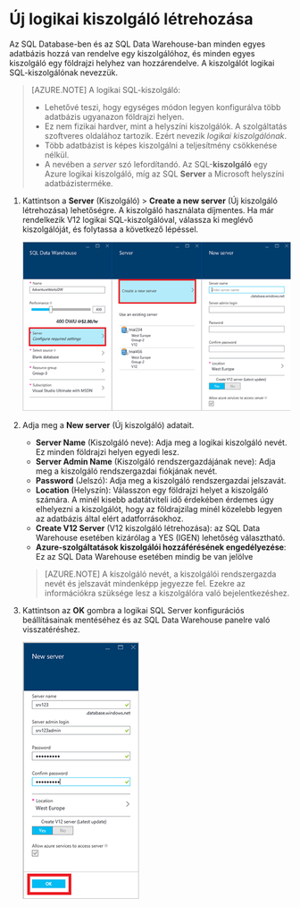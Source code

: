 <properties
   pageTitle="SQL Data Warehouse-adatbázis létrehozása az Azure portálon | Microsoft Azure"
   description="Tudnivalók Azure SQL Data Warehouse létrehozásáról az Azure portálon"
   services="sql-data-warehouse"
   documentationCenter="NA"
   authors="barbkess"
   manager="jhubbard"
   editor=""
   tags="azure-sql-data-warehouse"/>

<tags
   ms.service="sql-data-warehouse"
   ms.devlang="NA"
   ms.topic="get-started-article"
   ms.tgt_pltfrm="NA"
   ms.workload="data-services"
   ms.date="05/03/2016"
   ms.author="lodipalm;"/>

# Új logikai kiszolgáló létrehozása

Az SQL Database-ben és az SQL Data Warehouse-ban minden egyes adatbázis hozzá van rendelve egy kiszolgálóhoz, és minden egyes kiszolgáló egy földrajzi helyhez van hozzárendelve. A kiszolgálót logikai SQL-kiszolgálónak nevezzük.

> [AZURE.NOTE] <a name="note"></a>A logikai SQL-kiszolgáló:
  >
  > + Lehetővé teszi, hogy egységes módon legyen konfigurálva több adatbázis ugyanazon földrajzi helyen.
  > + Ez nem fizikai hardver, mint a helyszíni kiszolgálók. A szolgáltatás szoftveres oldalához tartozik. Ezért nevezik *logikai kiszolgálónak*.
  > + Több adatbázist is képes kiszolgálni a teljesítmény csökkenése nélkül.
  > + A nevében a *server* szó lefordítandó. Az SQL-**kiszolgáló** egy Azure logikai kiszolgáló, míg az SQL **Server** a Microsoft helyszíni adatbázisterméke.

1. Kattintson a **Server** (Kiszolgáló)  > **Create a new server** (Új kiszolgáló létrehozása) lehetőségre. A kiszolgáló használata díjmentes. Ha már rendelkezik V12 logikai SQL-kiszolgálóval, válassza ki meglévő kiszolgálóját, és folytassa a következő lépéssel.

    ![Új kiszolgáló létrehozása](./media/sql-data-warehouse-get-started-provision/create-server.png)

2. Adja meg a **New server** (Új kiszolgáló) adatait.

    - **Server Name** (Kiszolgáló neve): Adja meg a logikai kiszolgáló nevét. Ez minden földrajzi helyen egyedi lesz.
    - **Server Admin Name** (Kiszolgáló rendszergazdájának neve): Adja meg a kiszolgáló rendszergazdai fiókjának nevét.
    - **Password** (Jelszó): Adja meg a kiszolgáló rendszergazdai jelszavát.
    - **Location** (Helyszín): Válasszon egy földrajzi helyet a kiszolgáló számára. A minél kisebb adatátviteli idő érdekében érdemes úgy elhelyezni a kiszolgálót, hogy az földrajzilag minél közelebb legyen az adatbázis által elért adatforrásokhoz.
    - **Create V12 Server** (V12 kiszolgáló létrehozása): az SQL Data Warehouse esetében kizárólag a YES (IGEN) lehetőség választható.
    - **Azure-szolgáltatások kiszolgálói hozzáférésének engedélyezése**: Ez az SQL Data Warehouse esetében mindig be van jelölve

    >[AZURE.NOTE] A kiszolgáló nevét, a kiszolgálói rendszergazda nevét és jelszavát mindenképp jegyezze fel.  Ezekre az információkra szüksége lesz a kiszolgálóra való bejelentkezéshez.

3. Kattintson az **OK** gombra a logikai SQL Server konfigurációs beállításainak mentéséhez és az SQL Data Warehouse panelre való visszatéréshez.

    ![Új kiszolgáló konfigurálása](./media/sql-data-warehouse-get-started-provision/configure-server.png)



<!--HONumber=Jun16_HO2-->


